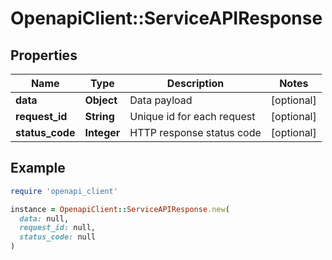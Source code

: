 # OpenapiClient::ServiceAPIResponse

## Properties

| Name | Type | Description | Notes |
| ---- | ---- | ----------- | ----- |
| **data** | **Object** | Data payload | [optional] |
| **request_id** | **String** | Unique id for each request | [optional] |
| **status_code** | **Integer** | HTTP response status code | [optional] |

## Example

```ruby
require 'openapi_client'

instance = OpenapiClient::ServiceAPIResponse.new(
  data: null,
  request_id: null,
  status_code: null
)
```

